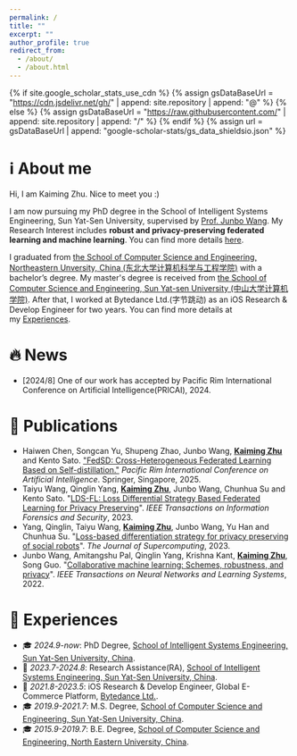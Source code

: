 ```yaml
---
permalink: /
title: ""
excerpt: ""
author_profile: true
redirect_from: 
  - /about/
  - /about.html
---
```


{% if site.google_scholar_stats_use_cdn %}
{% assign gsDataBaseUrl = "https://cdn.jsdelivr.net/gh/" | append: site.repository | append: "@" %}
{% else %}
{% assign gsDataBaseUrl = "https://raw.githubusercontent.com/" | append: site.repository | append: "/" %}
{% endif %}
{% assign url = gsDataBaseUrl | append: "google-scholar-stats/gs_data_shieldsio.json" %}

<span class='anchor' id='about-me'></span>

# ℹ️ About me

Hi, I am Kaiming Zhu. Nice to meet you :)

I am now pursuing my PhD degree in the School of Intelligent Systems Engineering, Sun Yat-Sen University, supervised by [Prof. Junbo Wang](https://ise.sysu.edu.cn/teacher/teacher02/1364591.htm). My Research Interest includes **robust and privacy-preserving federated learning and machine learning**. You can find more details [here](https://www.researchgate.net/profile/Kaiming-Zhu).

I graduated from [the School of Computer Science and Engineering, Northeastern Unversity, China (东北大学计算机科学与工程学院)](http://www.cse.neu.edu.cn/) with a bachelor’s degree. My master's degree is received from [the School of Computer Science and Engineering, Sun Yat-sen University (中山大学计算机学院)](https://cse.sysu.edu.cn/). After that, I worked at Bytedance Ltd.(字节跳动) as an iOS Research & Develop Engineer for two years. You can find more details at my [Experiences](https://kaimingzhu.github.io/#experiences).

<span class='anchor' id='news'></span>

# 🔥 News

- [2024/8] One of our work has accepted by Pacific Rim International Conference on Artificial Intelligence(PRICAI), 2024.



<span class='anchor' id='publications'></span>

# 📝 Publications 
- Haiwen Chen, Songcan Yu, Shupeng Zhao, Junbo Wang, **<u>Kaiming Zhu</u>** and Kento Sato. ["FedSD: Cross-Heterogeneous Federated Learning Based on Self-distillation."](https://link.springer.com/chapter/10.1007/978-981-96-0119-6_11) *Pacific Rim International Conference on Artificial Intelligence*. Springer, Singapore, 2025.
- Taiyu Wang, Qinglin Yang, **<u>Kaiming Zhu</u>**, Junbo Wang, Chunhua Su and Kento Sato. "[LDS-FL: Loss Differential Strategy Based Federated Learning for Privacy Preserving](https://ieeexplore.ieee.org/document/10272663)". *IEEE Transactions on Information Forensics and Security*, 2023.
- Yang, Qinglin, Taiyu Wang, **<u>Kaiming Zhu</u>**, Junbo Wang, Yu Han and Chunhua Su. "[Loss-based differentiation strategy for privacy preserving of social robots](https://link.springer.com/article/10.1007/s11227-022-04660-8)". *The Journal of Supercomputing*, 2023.
- Junbo Wang, Amitangshu Pal, Qinglin Yang, Krishna Kant, **<u>Kaiming Zhu</u>**, Song Guo. "[Collaborative machine learning: Schemes, robustness, and privacy](https://ieeexplore.ieee.org/abstract/document/9782499)". *IEEE Transactions on Neural Networks and Learning Systems*, 2022.

<span class='anchor' id='experiences'></span>

# 📜 Experiences
- 🎓 *2024.9-now*: PhD Degree, [School of Intelligent Systems Engineering, Sun Yat-Sen University, China](https://ise.sysu.edu.cn/).
- 🔨 *2023.7-2024.8*: Research Assistance(RA), [School of Intelligent Systems Engineering, Sun Yat-Sen University, China](https://ise.sysu.edu.cn/).
- 🔨 *2021.8-2023.5*: iOS Research & Develop Engineer, Global E-Commerce Platform, [Bytedance Ltd.](https://www.bytedance.com/).
- 🎓 *2019.9-2021.7*: M.S. Degree, [School of Computer Science and Engineering, Sun Yat-Sen University, China](https://cse.sysu.edu.cn/).
- 🎓 *2015.9-2019.7*: B.E. Degree, [School of Computer Science and Engineering, North Eastern University, China](http://www.cse.neu.edu.cn/).